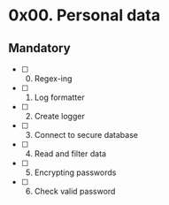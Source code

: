 # 0x00. Personal data
## Mandatory
+ [ ] 0. Regex-ing
+ [ ] 1. Log formatter
+ [ ] 2. Create logger
+ [ ] 3. Connect to secure database
+ [ ] 4. Read and filter data
+ [ ] 5. Encrypting passwords
+ [ ] 6. Check valid password

